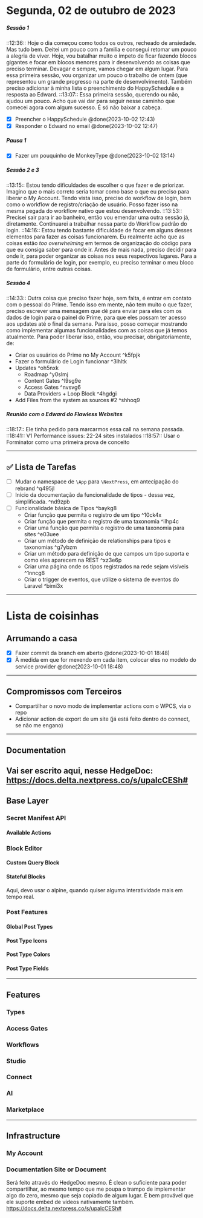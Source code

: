 # Segunda, 02 de outubro de 2023

##### Sessão 1
::12:36:: Hoje o dia começou como todos os outros, recheado de ansiedade. Mas tudo bem. Deitei um pouco com a familia e consegui retomar um pouco a alegria de viver. Hoje, vou batalhar muito o ímpeto de ficar fazendo blocos gigantes e focar em blocos menores para ir desenvolvendo as coisas que preciso terminar. Devagar e sempre, vamos  chegar em algum lugar.
Para essa primeira sessão, vou organizar um pouco o trabalho de ontem (que representou um grande progresso na parte de desenvolvimento). Também preciso adicionar à minha lista o preenchimento do HappySchedule e a resposta ao Edward.
::13:07:: Essa primeira sessão, querendo ou não, ajudou um pouco. Acho que vai dar para seguir nesse caminho que comecei agora com algum sucesso. É só não baixar a cabeça.
- [x] Preencher o HappySchedule @done(2023-10-02 12:43)
- [x] Responder o Edward no email @done(2023-10-02 12:47)

##### Pausa 1
- [x] Fazer um pouquinho de MonkeyType @done(2023-10-02 13:14)

##### Sessão 2 e 3
::13:15:: Estou tendo dificuldades de escolher o que fazer e de priorizar. Imagino que o mais correto seria tomar como base o que eu preciso para liberar o My Account. Tendo vista isso, preciso do workflow de login, bem como o workflow de registro/criação de usuário. Posso fazer isso na mesma pegada do workflow nativo que estou desenvolvendo.
::13:53:: Precisei sair para ir ao banheiro, então vou emendar uma outra sessão já, diretamente. Continuarei a trabalhar nessa parte do Workflow padrão do login.
::14:16:: Estou tendo bastante dificuldade de focar em alguns desses elementos para fazer as coisas funcionarem. Eu realmente acho que as coisas estão *too overwhelming* em termos de organização do código para que eu consiga saber para onde ir. Antes de mais nada, preciso decidir para onde ir, para poder organizar as coisas nos seus respectivos lugares. 
Para a parte do formulário de login, por exemplo, eu preciso terminar o meu bloco de formulário, entre outras coisas.

##### Sessão 4
::14:33:: Outra coisa que preciso fazer hoje, sem falta, é entrar em contato com o pessoal do Prime. Tendo isso em mente, não tem muito o que fazer, preciso escrever uma mensagem que dê para enviar para eles com os dados de login para o painel do Prime, para que eles possam ter acesso aos updates até o final da semana. Para isso, posso começar mostrando como implementar algumas funcionalidades com as coisas que já temos atualmente.
Para poder liberar isso, então, vou precisar, obrigatoriamente, de:
+ Criar os usuários do Prime no My Account ^k5fpjk
+ Fazer o formulário de Login funcionar ^3lhltk
+ Updates ^oh5nxk
	+ Roadmap ^y0slmj
	+ Content Gates ^l9sg9e
	+ Access Gates ^nvsvg6
	+ Data Providers + Loop Block ^4hgdgi
+ Add Files from the system as sources #2 ^shhoq9

##### Reunião com o Edward do Flawless Websites
::18:17:: Ele tinha pedido para marcarmos essa call na semana passada.
::18:41:: V1 Performance issues: 22-24 sites instalados
::18:57:: Usar o Forminator como uma primeira prova de conceito

___
## ✅ Lista de Tarefas
- [ ] Mudar o namespace de `\App` para `\NextPress`, em antecipação do rebrand ^q495jl
- [ ] Início da documentação da funcionalidade de tipos - dessa vez, simplificada. ^nd9zpb
- [ ] Funcionalidade básica de Tipos ^baykg8
	- Criar função que permita o registro de um tipo ^10ck4x
	- Criar função que permita o registro de uma taxonomia ^ilhp4c
	- Criar uma função que permita o registro de uma taxonomia para sites ^e03uee
	- Criar um método de definição de relationships para tipos e taxonomias ^g7ybzm
	- Criar um método para definição de que campos um tipo suporta e como eles aparecem na REST ^xz3e6p
	- Criar uma página onde os tipos registrados na rede sejam visíveis ^1nncg8
	- Criar o trigger de eventos, que utilize o sistema de eventos do Laravel ^bimi3x










---
# Lista de coisinhas
## Arrumando a casa
- [x] Fazer commit da branch em aberto @done(2023-10-01 18:48)
- [x] À medida em que for mexendo em cada item, colocar eles no modelo do service provider @done(2023-10-01 18:48)
---
## Compromissos com Terceiros
- Compartilhar o novo modo de implementar actions com o WPCS, via o repo
- Adicionar action de export de um site (já está feito dentro do connect, se não me engano)
---
## Documentation
Vai ser escrito aqui, nesse HedgeDoc: https://docs.delta.nextpress.co/s/upalcCESh#
---
## Base Layer
### Secret Manifest API
#### Available Actions

### Block Editor
#### Custom Query Block
#### Stateful Blocks
Aqui, devo usar o alpine, quando quiser alguma interatividade mais em tempo real.

### Post Features
#### Global Post Types
#### Post Type Icons
#### Post Type Colors
#### Post Type Fields
---
## Features
### Types
### Access Gates
### Workflows
### Studio
### Connect
### AI
### Marketplace
---
## Infrastructure
### My Account
### Documentation Site or Document
Será feito através do HedgeDoc mesmo. É clean o suficiente para poder compartilhar, ao mesmo tempo que me poupa o trampo de implementar algo do zero, mesmo que seja copiado de algum lugar. É bem provável que ele suporte embed de vídeos nativamente também.
https://docs.delta.nextpress.co/s/upalcCESh#